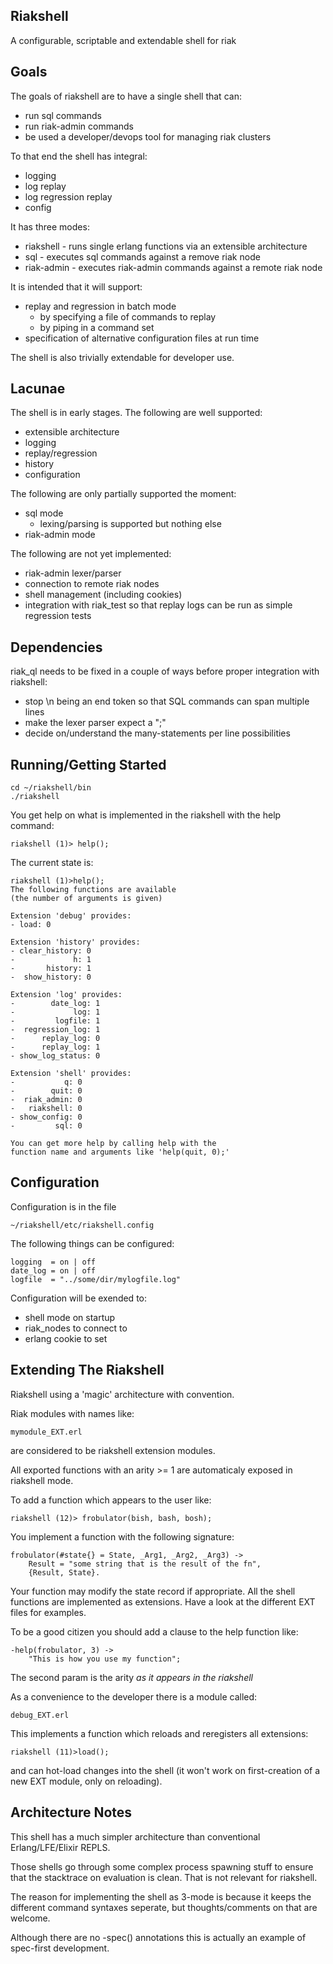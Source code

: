 Riakshell
---------

A configurable, scriptable and extendable shell for riak

Goals
-----

The goals of riakshell are to have a single shell that can:
* run sql commands
* run riak-admin commands
* be used a developer/devops tool for managing riak clusters

To that end the shell has integral:
* logging
* log replay
* log regression replay
* config

It has three modes:
* riakshell - runs single erlang functions via an extensible architecture
* sql - executes sql commands against a remove riak node
* riak-admin - executes riak-admin commands against a remote riak node

It is intended that it will support:
* replay and regression in batch mode
  - by specifying a file of commands to replay
  - by piping in a command set
* specification of alternative configuration files at run time

The shell is also trivially extendable for developer use.

Lacunae
-------

The shell is in early stages. The following are well supported:
* extensible architecture
* logging
* replay/regression
* history
* configuration

The following are only partially supported the moment:
* sql mode
  - lexing/parsing is supported but nothing else
* riak-admin mode

The following are not yet implemented:
* riak-admin lexer/parser
* connection to remote riak nodes
* shell management (including cookies)
* integration with riak_test so that replay logs can be run as simple regression tests

Dependencies
------------

riak_ql needs to be fixed in a couple of ways before proper integration with riakshell:
* stop \n being an end token so that SQL commands can span multiple lines
* make the lexer parser expect a ";"
* decide on/understand the many-statements per line possibilities

Running/Getting Started
-----------------------

```
cd ~/riakshell/bin
./riakshell
```

You get help on what is implemented in the riakshell with the help command:
```
riakshell (1)> help();
```

The current state is:
```
riakshell (1)>help();
The following functions are available
(the number of arguments is given)

Extension 'debug' provides:
- load: 0

Extension 'history' provides:
- clear_history: 0
-             h: 1
-       history: 1
-  show_history: 0

Extension 'log' provides:
-        date_log: 1
-             log: 1
-         logfile: 1
-  regression_log: 1
-      replay_log: 0
-      replay_log: 1
- show_log_status: 0

Extension 'shell' provides:
-           q: 0
-        quit: 0
-  riak_admin: 0
-   riakshell: 0
- show_config: 0
-         sql: 0

You can get more help by calling help with the
function name and arguments like 'help(quit, 0);'
```

Configuration
-------------

Configuration is in the file
```
~/riakshell/etc/riakshell.config
```

The following things can be configured:
```
logging  = on | off
date_log = on | off
logfile  = "../some/dir/mylogfile.log"
```

Configuration will be exended to:
* shell mode on startup
* riak_nodes to connect to
* erlang cookie to set

Extending The Riakshell
-----------------------

Riakshell using a 'magic' architecture with convention.

Riak modules with names like:
```
mymodule_EXT.erl
```
are considered to be riakshell extension modules.

All exported functions with an arity >= 1 are automaticaly exposed in riakshell mode.

To add a function which appears to the user like:
```
riakshell (12)> frobulator(bish, bash, bosh);
```

You implement a function with the following signature:
```
frobulator(#state{} = State, _Arg1, _Arg2, _Arg3) ->
    Result = "some string that is the result of the fn",
    {Result, State}.
```

Your function may modify the state record if appropriate. All the shell functions are implemented as extensions. Have a look at the different EXT files for examples.

To be a good citizen you should add a clause to the help function like:
```
-help(frobulator, 3) ->
    "This is how you use my function";
```
The second param is the arity *as it appears in the riakshell*

As a convenience to the developer there is a module called:
```
debug_EXT.erl
```

This implements a function which reloads and reregisters all extensions:
```
riakshell (11)>load();
```
and can hot-load changes into the shell (it won't work on first-creation of a new EXT module, only on reloading).

Architecture Notes
------------------

This shell has a much simpler architecture than conventional Erlang/LFE/Elixir REPLS.

Those shells go through some complex process spawning stuff to ensure that the stacktrace on evaluation is clean. That is not relevant for riakshell.

The reason for implementing the shell as 3-mode is because it keeps the different command syntaxes seperate, but thoughts/comments on that are welcome.

Although there are no -spec() annotations this is actually an example of spec-first development.